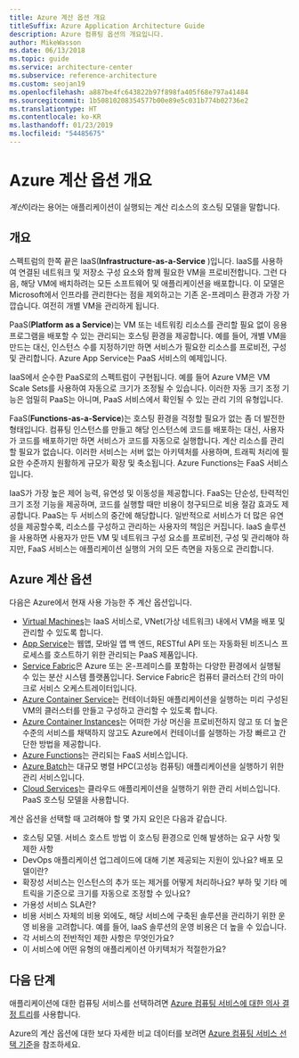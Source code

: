 ```yaml
---
title: Azure 계산 옵션 개요
titleSuffix: Azure Application Architecture Guide
description: Azure 컴퓨팅 옵션의 개요입니다.
author: MikeWasson
ms.date: 06/13/2018
ms.topic: guide
ms.service: architecture-center
ms.subservice: reference-architecture
ms.custom: seojan19
ms.openlocfilehash: a887be4fc643822b97f898fa405f68e797a41484
ms.sourcegitcommit: 1b50810208354577b00e89e5c031b774b02736e2
ms.translationtype: HT
ms.contentlocale: ko-KR
ms.lasthandoff: 01/23/2019
ms.locfileid: "54485675"
---
```

# <a name="overview-of-azure-compute-options"></a>Azure 계산 옵션 개요

*계산*이라는 용어는 애플리케이션이 실행되는 계산 리소스의 호스팅 모델을 말합니다.

## <a name="overview"></a>개요

스펙트럼의 한쪽 끝은 IaaS(**Infrastructure-as-a-Service** )입니다. IaaS를 사용하여 연결된 네트워크 및 저장소 구성 요소와 함께 필요한 VM을 프로비전합니다. 그런 다음, 해당 VM에 배치하려는 모든 소프트웨어 및 애플리케이션을 배포합니다. 이 모델은 Microsoft에서 인프라를 관리한다는 점을 제외하고는 기존 온-프레미스 환경과 가장 가깝습니다. 여전히 개별 VM을 관리하게 됩니다.

PaaS(**Platform as a Service**)는 VM 또는 네트워킹 리소스를 관리할 필요 없이 응용 프로그램을 배포할 수 있는 관리되는 호스팅 환경을 제공합니다. 예를 들어, 개별 VM을 만드는 대신, 인스턴스 수를 지정하기만 하면 서비스가 필요한 리소스를 프로비전, 구성 및 관리합니다. Azure App Service는 PaaS 서비스의 예제입니다.

IaaS에서 순수한 PaaS로의 스펙트럼이 구현됩니다. 예를 들어 Azure VM은 VM Scale Sets를 사용하여 자동으로 크기가 조정될 수 있습니다. 이러한 자동 크기 조정 기능은 엄밀히 PaaS는 아니며, PaaS 서비스에서 확인될 수 있는 관리 기의 유형입니다.

FaaS(**Functions-as-a-Service**)는 호스팅 환경을 걱정할 필요가 없는 좀 더 발전한 형태입니다. 컴퓨팅 인스턴스를 만들고 해당 인스턴스에 코드를 배포하는 대신, 사용자가 코드를 배포하기만 하면 서비스가 코드를 자동으로 실행합니다. 계산 리소스를 관리할 필요가 없습니다. 이러한 서비스는 서버 없는 아키텍처를 사용하며, 트래픽 처리에 필요한 수준까지 원활하게 규모가 확장 및 축소됩니다. Azure Functions는 FaaS 서비스입니다.

IaaS가 가장 높은 제어 능력, 유연성 및 이동성을 제공합니다. FaaS는 단순성, 탄력적인 크기 조정 기능을 제공하며, 코드를 실행할 때만 비용이 청구되므로 비용 절감 효과도 제공합니다. PaaS는 두 서비스의 중간에 해당합니다. 일반적으로 서비스가 더 많은 유연성을 제공할수록, 리소스를 구성하고 관리하는 사용자의 책임은 커집니다. IaaS 솔루션을 사용하면 사용자가 만든 VM 및 네트워크 구성 요소를 프로비전, 구성 및 관리해야 하지만, FaaS 서비스는 애플리케이션 실행의 거의 모든 측면을 자동으로 관리합니다.

## <a name="azure-compute-options"></a>Azure 계산 옵션

다음은 Azure에서 현재 사용 가능한 주 계산 옵션입니다.

- [Virtual Machines](/azure/virtual-machines/)는 IaaS 서비스로, VNet(가상 네트워크) 내에서 VM을 배포 및 관리할 수 있도록 합니다.
- [App Service](/azure/app-service/app-service-value-prop-what-is)는 웹앱, 모바일 앱 백 엔드, RESTful API 또는 자동화된 비즈니스 프로세스를 호스트하기 위한 관리되는 PaaS 제품입니다.
- [Service Fabric](/azure/service-fabric/service-fabric-overview)은 Azure 또는 온-프레미스를 포함하는 다양한 환경에서 실행될 수 있는 분산 시스템 플랫폼입니다. Service Fabric은 컴퓨터 클러스터 간의 마이크로 서비스 오케스트레이터입니다.
- [Azure Container Service](/azure/container-service/container-service-intro)는 컨테이너화된 애플리케이션을 실행하는 미리 구성된 VM의 클러스터를 만들고 구성하고 관리할 수 있도록 합니다.
- [Azure Container Instances](/azure/container-instances/container-instances-overview)는 어떠한 가상 머신을 프로비전하지 않고 또 더 높은 수준의 서비스를 채택하지 않고도 Azure에서 컨테이너를 실행하는 가장 빠르고 간단한 방법을 제공합니다.
- [Azure Functions](/azure/azure-functions/functions-overview)는 관리되는 FaaS 서비스입니다.
- [Azure Batch](/azure/batch/batch-technical-overview)는 대규모 병렬 HPC(고성능 컴퓨팅) 애플리케이션을 실행하기 위한 관리 서비스입니다.
- [Cloud Services](/azure/cloud-services/cloud-services-choose-me)는 클라우드 애플리케이션을 실행하기 위한 관리 서비스입니다. PaaS 호스팅 모델을 사용합니다.

계산 옵션을 선택할 때 고려해야 할 몇 가지 요인은 다음과 같습니다.

- 호스팅 모델. 서비스 호스트 방법 이 호스팅 환경으로 인해 발생하는 요구 사항 및 제한 사항
- DevOps 애플리케이션 업그레이드에 대해 기본 제공되는 지원이 있나요? 배포 모델이란?
- 확장성 서비스는 인스턴스의 추가 또는 제거를 어떻게 처리하나요? 부하 및 기타 메트릭을 기준으로 크기를 자동으로 조정할 수 있나요?
- 가용성 서비스 SLA란?
- 비용 서비스 자체의 비용 외에도, 해당 서비스에 구축된 솔루션을 관리하기 위한 운영 비용을 고려합니다. 예를 들어, IaaS 솔루션의 운영 비용은 더 높을 수 있습니다.
- 각 서비스의 전반적인 제한 사항은 무엇인가요?
- 이 서비스에 어떤 유형의 애플리케이션 아키텍처가 적절한가요?

## <a name="next-steps"></a>다음 단계

애플리케이션에 대한 컴퓨팅 서비스를 선택하려면 [Azure 컴퓨팅 서비스에 대한 의사 결정 트리](./compute-decision-tree.md)를 사용합니다.

Azure의 계산 옵션에 대한 보다 자세한 비교 데이터를 보려면 [Azure 컴퓨팅 서비스 선택 기준](./compute-comparison.md)을 참조하세요.
